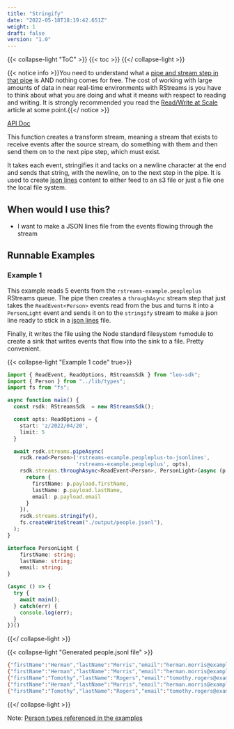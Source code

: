 ```yaml
---
title: "Stringify"
date: "2022-05-18T18:19:42.651Z"
weight: 1
draft: false
version: "1.0"
---
```


{{< collapse-light "ToC" >}}
{{< toc  >}}
{{</ collapse-light >}}

{{< notice info >}}You need to understand what a [pipe and stream step in that pipe](../../../streams-primer) is AND 
nothing comes for free.  The cost of working with large amounts of data in near real-time environments
with RStreams is you have to think about what you are doing and what it means with respect to
reading and writing.  It is strongly recommended you read the [Read/Write at Scale](../../../read-write-scale) 
article at some point.{{</ notice >}}

[API Doc](https://leoplatform.github.io/Nodejs/modules/index.StreamUtil.html#stringify)

This function creates a transform stream, meaning a stream that exists to receive events after the source stream,
do something with them and then send them on to the next pipe step, which must exist.

It takes each event, stringifies it and tacks on a newline character at the end and sends that string, with the newline,
on to the next step in the pipe.  It is used to create [json lines](https://jsonlines.org/) content to either feed to an s3 file or just a file
one the local file system.

## When would I use this?
* I want to make a JSON lines file from the events flowing through the stream

## Runnable Examples
### Example 1

This example reads 5 events from the `rstreams-example.peopleplus` RStreams queue.  The pipe then creates
a `throughAsync` stream step that just takes the `ReadEvent<Person>` events read from the bus 
and turns it into a `PersonLight` event and sends it on to the `stringify` stream to make a 
json line ready to stick in a [json lines](https://jsonlines.org/) file.

Finally, it writes the file using the Node standard filesystem `fs`module to create a sink that writes events that flow into
the sink to a file.  Pretty convenient.

{{< collapse-light "Example 1 code" true>}}
```typescript {linenos=inline,anchorlinenos=true,lineanchors=ex1}
import { ReadEvent, ReadOptions, RStreamsSdk } from "leo-sdk";
import { Person } from "../lib/types";
import fs from "fs";

async function main() {
  const rsdk: RStreamsSdk  = new RStreamsSdk();

  const opts: ReadOptions = {
    start: 'z/2022/04/20',
    limit: 5
  }

  await rsdk.streams.pipeAsync(
    rsdk.read<Person>('rstreams-example.peopleplus-to-jsonlines',
                      'rstreams-example.peopleplus', opts),
    rsdk.streams.throughAsync<ReadEvent<Person>, PersonLight>(async (p: ReadEvent<Person>) => {
      return {
        firstName: p.payload.firstName,
        lastName: p.payload.lastName,
        email: p.payload.email
      }
    }),
    rsdk.streams.stringify(),
    fs.createWriteStream("./output/people.jsonl"),
  );
}

interface PersonLight {
    firstName: string;
    lastName: string;
    email: string;
}

(async () => {
  try {
    await main();
  } catch(err) {
    console.log(err);
  }
})()
```
{{</ collapse-light >}}

{{< collapse-light "Generated people.jsonl file" >}}
```bash {linenos=inline,anchorlinenos=true,lineanchors=ex1results}
{"firstName":"Herman","lastName":"Morris","email":"herman.morris@example.com"}
{"firstName":"Herman","lastName":"Morris","email":"herman.morris@example.com"}
{"firstName":"Tomothy","lastName":"Rogers","email":"tomothy.rogers@example.com"}
{"firstName":"Herman","lastName":"Morris","email":"herman.morris@example.com"}
{"firstName":"Tomothy","lastName":"Rogers","email":"tomothy.rogers@example.com"}
```
{{</ collapse-light >}}

Note: [Person types referenced in the examples](../../#person-types-referenced-in-the-examples)

